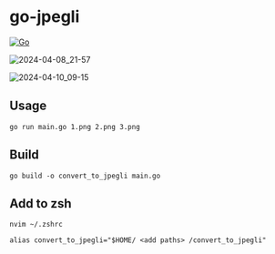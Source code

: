 # go-jpegli

[![Go](https://github.com/ngmisl/go-jpegli/actions/workflows/go.yml/badge.svg)](https://github.com/ngmisl/go-jpegli/actions/workflows/go.yml)

![2024-04-08_21-57](https://github.com/ngmisl/go-jpegli/assets/98217124/64611d1c-43a7-44b0-979e-86ed340656f5)

![2024-04-10_09-15](https://github.com/ngmisl/go-jpegli/assets/98217124/f7e02fb3-c419-4952-bc1c-e0518a461ab3)

## Usage

`go run main.go 1.png 2.png 3.png`

## Build

`go build -o convert_to_jpegli main.go`

## Add to zsh

`nvim ~/.zshrc`

`alias convert_to_jpegli="$HOME/ <add paths> /convert_to_jpegli"`
